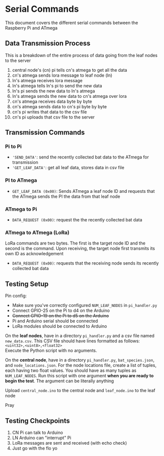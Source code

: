 # Serial Commands  
This document covers the different serial commands between the Raspberry Pi and ATmega  

## Data Transmission Process

This is a breakdown of the entire process of data going from the leaf nodes to the server

1. central node's (cn) pi tells cn's atmega to get all the data
2. cn's atmega sends lora message to leaf node (ln)
3. ln's atmega receives lora message
4. ln's atmega tells ln's pi to send the new data
5. ln's pi sends the new data to ln's atmega
6. ln's atmega sends the new data to cn's atmega over lora
7. cn's atmega receives data byte by byte
8. cn's atmega sends data to cn's pi byte by byte
9. cn's pi writes that data to the csv file
10. cn's pi uploads that csv file to the server

## Transmission Commands

### Pi to Pi

- `'SEND_DATA'`: send the recently collected bat data to the ATmega for transmission
- `'GET_LEAF_DATA'`: get all leaf data, stores data in csv file

### PI to ATmega

- `GET_LEAF_DATA (0x00)`: Sends ATmega a leaf node ID and requests that the ATmega sends the PI the data from that leaf node

### ATmega to Pi

- `DATA_REQUEST (0x00)`: request the the recently collected bat data

### ATmega to ATmega (LoRa)

LoRa commands are two bytes. The first is the target node ID and the second is the command. Upon receiving, the target node first transmits its own ID as acknowledgement

- `DATA_REQUEST (0x00)`: requests that the receiving node sends its recently collected bat data

## Testing Setup

Pin config:

- Make sure you've correctly configured `NUM_LEAF_NODES` in `pi_handler.py`
- Connect GPIO-25 on the Pi to d4 on the Arduino
- ~~Connect GPIO-19 on the Pi to d5 on the Arduino~~
- Pi and Arduino serial should be connected
- LoRa modules should be connected to Arduino

On the **leaf nodes**, have in a directory `pi_handler.py` and a csv file named `new_data.csv`. This CSV file should have lines formatted as follows:  
`<uint32>,<uint8>,<float32>`  
Execute the Python script with no arguments.

On the **central node**, have in a directory `pi_handler.py`, `bat_species.json`, and `node_locations.json`. For the node locations file, create a list of tuples, each having two float values. You should have as many tuples as `NUM_LEAF_NODES`. Run this script with one argument **when you are ready to begin the test**. The argument can be literally anything 

Upload `central_node.ino` to the central node and `leaf_node.ino` to the leaf node

Pray

## Testing Checkpoints

1. CN Pi can talk to Arduino
2. LN Arduino can "interrupt" Pi
3. LoRa messages are sent and received (with echo check)
4. Just go with the flo yo
